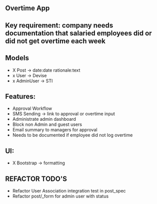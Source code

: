 ## Overtime App

## Key requirement: company needs documentation that salaried employees did or did not get overtime each week

## Models

- X Post -> date:date rationale:text
- x User -> Devise
- x AdminUser -> STI

## Features:

- Approval Workflow
- SMS Sending -> link to approval or overtime input
- Administrate admin dashboard
- Block non Admin and guest users
- Email summary to managers for approval
- Needs to be documented if employee did not log overtime

## UI:
- X Bootstrap -> formatting

## REFACTOR TODO'S
- Refactor User Association integration test in post_spec
- Refactor post/_form for admin user with status
